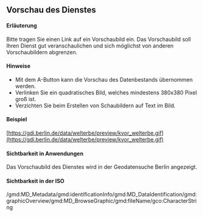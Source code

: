 ## Vorschau des Dienstes

#### Erläuterung
Bitte tragen Sie einen Link auf ein Vorschaubild ein. Das Vorschaubild soll Ihren Dienst gut veranschaulichen und sich möglichst von anderen Vorschaubildern abgrenzen.

#### Hinweise
* Mit dem A-Button kann die Vorschau des Datenbestands übernommen werden.
* Verlinken Sie ein quadratisches Bild, welches mindestens 380x380 Pixel groß ist.
* Verzichten Sie beim Erstellen von Schaubildern auf Text im Bild.

#### Beispiel
[https://gdi.berlin.de/data/welterbe/preview/kvor_welterbe.gif](https://gdi.berlin.de/data/welterbe/preview/kvor_welterbe.gif)

#### Sichtbarkeit in Anwendungen
Das Vorschaubild des Dienstes wird in der Geodatensuche Berlin angezeigt.

#### Sichtbarkeit in der ISO
/gmd:MD_Metadata/gmd:identificationInfo/gmd:MD_DataIdentification/gmd:graphicOverview/gmd:MD_BrowseGraphic/gmd:fileName/gco:CharacterString
